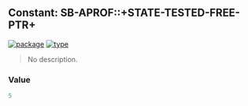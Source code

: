 ## Constant: SB-APROF::+STATE-TESTED-FREE-PTR+
[![package](https://img.shields.io/badge/Package-SB--APROF-5f9ea0.svg?style=social&colorA=999999)](../) [![type](https://img.shields.io/badge/Type-Constant-5f9ea0.svg?style=social&colorA=999999)](../#constant) 

> No description.

### Value
```cl
5
```
